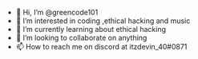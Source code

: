 - 👋 Hi, I’m @greencode101
- 👀 I’m interested in coding ,ethical hacking and music
- 🌱 I’m currently learning about ethical hacking
- 💞️ I’m looking to collaborate on anything
- 📫 How to reach me on discord at itzdevin_40#0871

<!---
greencode101/greencode101 is a ✨ special ✨ repository because its `README.md` (this file) appears on your GitHub profile.
You can click the Preview link to take a look at your changes.
--->
